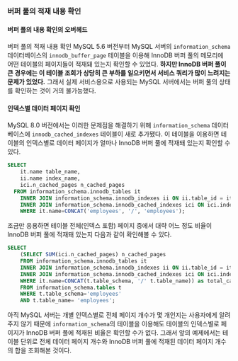 ### 버퍼 풀의 적재 내용 확인

#### 버퍼 풀의 내용 확인의 오버헤드 
버퍼 풀의 적재 내용 확인 MySQL 5.6 버전부터 MySQL 서버의 `information_schema` 데이터베이스의 `innodb_buffer_page` 테이블을 이용해 InnoDB 버퍼 풀의 메모리에 어떤 테이블의 페이지들이 적재돼 있는지 확인할 수 있었다. **하지만 InnoDB 버퍼 풀이 큰 경우에는 이 테이블 조회가 상당히 큰 부하를 일으키면서 서비스 쿼리가 많이 느려지는 문제가 있었다.** 그래서 실제 서비스용으로 사용되는 MySQL 서버에서는 버퍼 풀의 상태를 확인하는 것이 거의 불가능했다. 

#### 인덱스별 데이터 페이지 확인
MySQL 8.0 버전에서는 이러한 문제점을 해결하기 위해 `information_schema` 데이터베이스에 `innodb_cached_indexes` 테이블이 새로 추가됐다. 이 테이블을 이용하면 테이블의 인덱스별로 데이터 페이지가 얼마나 InnoDB 버퍼 풀에 적재돼 있는지 확인할 수 있다.

```sql
SELECT
	it.name table_name,
    ii.name index_name,
    ici.n_cached_pages n_cached_pages
  FROM information_schema.innodb_tables it
  	INNER JOIN information_schema.innodb_indexes ii ON ii.table_id = it.table_id
    INNER JOIN information_schema.innodb_cached_indexes ici ON ici.index_id = it.index_id
    WHERE it.name=CONCAT('employees', '/', 'employees');
```

조금만 응용하면 테이블 전체(인덱스 포함) 페이지 중에서 대략 어느 정도 비율이 InnoDB 버퍼 풀에 적재돼 있는지 다음과 같이 확인해볼 수 있다. 
```sql
SELECT 
	(SELECT SUM(ici.n_cached_pages) n_cached_pages 
    FROM information_schema.innodb_tables it 
    INNER JOIN information_schema.innodb_indexes ii ON ii.table_id = it. table_id 
    INNER JOIN information_schema.innodb_cached_indexes ici ON ici.index_id = ii.index_id 
    WHERE it.name=CONCAT(t.table_schema, '/' t.table_name)) as total_cached_I pages, ((t.data_length + t.index_ length - t.data_free)/@@innodb_page_size) as total_pages 
    FROM information_schema.tables t 
    WHERE t.table_schema='employees'
    AND t.table_name= 'employees'; 
```
아직 MySQL 서버는 개별 인덱스별로 전체 페이지 개수가 몇 개인지는 사용자에게 알려주지 않기 때문에 `information_schema`의 테이블을 이용해도 테이블의 인덱스별로 페이지가 InnoDB 버퍼 풀에 적재된 비율은 확인할 수가 없다. 그래서 앞의 예제에서는 테이블 단위로 전체 데이터 페이지 개수와 InnoDB 버퍼 풀에 적재된 데이터 페이지 개수의 합을 조회해본 것이다.


